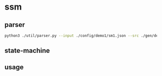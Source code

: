 # ssm

## parser

```sh
python3 ./util/parser.py --input ./config/demo1/sm1.json --src ./gen/demo1/ --include ./gen/demo1/
```

## state-machine

## usage
